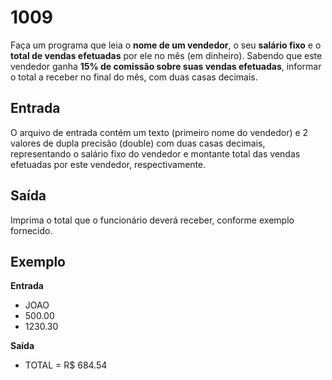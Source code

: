 # 1009
Faça um programa que leia o **nome de um vendedor**, o seu **salário fixo** e o **total de vendas efetuadas** por ele no mês (em dinheiro). Sabendo que este vendedor ganha **15% de comissão sobre suas vendas efetuadas**, informar o total a receber no final do mês, com duas casas decimais.

## Entrada
O arquivo de entrada contém um texto (primeiro nome do vendedor) e 2 valores de dupla precisão (double) com duas casas decimais, representando o salário fixo do vendedor e montante total das vendas efetuadas por este vendedor, respectivamente.

## Saída
Imprima o total que o funcionário deverá receber, conforme exemplo fornecido.

## Exemplo

**Entrada**
- JOAO
- 500.00
- 1230.30

**Saída**
- TOTAL = R$ 684.54
